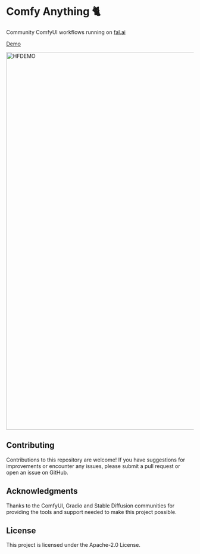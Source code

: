# Comfy Anything 🐈

Community ComfyUI workflows running on [fal.ai](https://fal.ai)

[Demo](https://huggingface.co/spaces/martintmv/ComfyAnything)

<img width="1012" alt="HFDEMO" src="https://github.com/martintmv-git/comfy-anything/assets/101264514/0ed67646-679f-4293-8e8f-6e8b258a3a2c">



## Contributing

Contributions to this repository are welcome! If you have suggestions for improvements or encounter any issues, please submit a pull request or open an issue on GitHub.

## Acknowledgments

Thanks to the ComfyUI, Gradio and Stable Diffusion communities for providing the tools and support needed to make this project possible.

## License

This project is licensed under the Apache-2.0 License.
